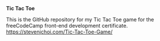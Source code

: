 **Tic Tac Toe**

This is the GitHub repository for my Tic Tac Toe game for the freeCodeCamp front-end development certificate.
https://stevenjchoi.com/Tic-Tac-Toe-Game/
